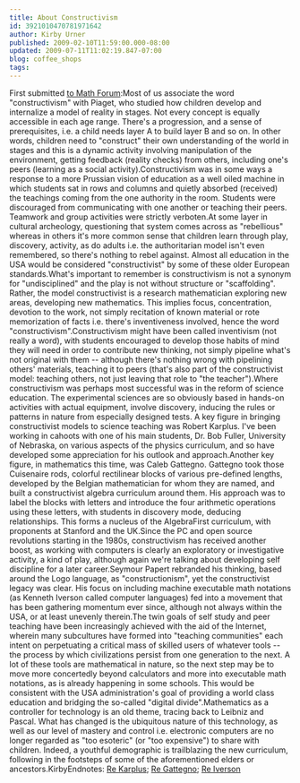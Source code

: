 ```yaml
---
title: About Constructivism
id: 3921010470781971642
author: Kirby Urner
published: 2009-02-10T11:59:00.000-08:00
updated: 2009-07-11T11:02:19.847-07:00
blog: coffee_shops
tags: 
---
```


First submitted [to Math Forum](http://mathforum.org/kb/thread.jspa?threadID=1905893&tstart=0):Most of us associate the word "constructivism" with Piaget, who studied how children develop and internalize a model of reality in stages.  Not every concept is  equally accessible in each age range.  There's a progression, and a sense of prerequisites, i.e. a child needs layer A to build layer B and so on.  In other words, children need to "construct" their own understanding of the world in stages and this is a dynamic activity involving manipulation of the environment, getting feedback (reality checks) from others, including one's peers (learning as a social activity).Constructivism was in some ways a response to a more Prussian vision of education as a well oiled machine in which students sat in rows and columns and quietly absorbed (received) the teachings coming from the one authority in the room.  Students were discouraged from communicating with one another or teaching their peers. Teamwork and group activities were strictly verboten.At some layer in cultural archeology, questioning that system comes across as "rebellious" whereas in others it's more common sense that children learn through play, discovery, activity, as do adults i.e. the authoritarian model isn't even remembered, so there's nothing to rebel against.  Almost all education in the USA would be considered "constructivist" by some of these older European standards.What's important to remember is constructivism is not a synonym for "undisciplined" and the play is not without structure or "scaffolding".  Rather, the model constructivist is a research mathematician exploring new areas, developing new mathematics.  This implies focus, concentration, devotion to the work, not simply recitation of known material or rote memorization of facts i.e. there's inventiveness involved, hence the word "constructivism".Constructivism might have been called inventivism (not really a word), with students encouraged to develop those habits of mind they will need in order to contribute new thinking, not simply pipeline what's not original with them -- although there's nothing wrong with pipelining others' materials, teaching it to peers (that's also part of the constructivist model:  teaching others, not just leaving that role to "the teacher").Where constructivism was perhaps most successful was in the reform of science education.  The experimental sciences are so obviously based in hands-on activities with actual equipment, involve discovery, inducing the rules or patterns in nature from especially designed tests.  A key figure in bringing constructivist models to science teaching was Robert Karplus.  I've been  working in cahoots with one of his main students, Dr. Bob Fuller, University of Nebraska, on various aspects of the physics curriculum, and so have developed some appreciation for his outlook and approach.Another key figure, in mathematics this time, was Caleb Gattegno.  Gattegno took those Cuisenaire rods, colorful rectilinear blocks of various pre-defined lengths, developed by the Belgian mathematician for whom they are named, and built a constructivist algebra curriculum around them.  His approach was to label the blocks with letters and introduce the four arithmetic operations using these letters, with students in discovery mode, deducing relationships.  This forms a nucleus of the AlgebraFirst curriculum, with proponents at Stanford and the UK.Since the PC and open source revolutions starting in the 1980s, constructivism has received another boost, as working with computers is clearly an exploratory or investigative activity, a kind of play, although again we're talking about developing self discipline for a later career.Seymour Papert rebranded his thinking, based around the Logo language, as "constructionism", yet the constructivist legacy was clear.  His focus on including machine executable math notations (as Kenneth Iverson called computer languages) fed into a movement that has been gathering momentum ever since, although not always within the USA, or at least unevenly therein.The twin goals of self study and peer teaching have been increasingly achieved with the aid of the Internet, wherein many subcultures have formed into "teaching communities" each intent on perpetuating a critical mass of skilled users of whatever tools -- the process by which civilizations persist from one generation to the next.  A lot of these tools are mathematical in nature, so the next step may be to move more concertedly beyond calculators and more into executable math notations, as is already happening in some schools.  This would be consistent with the USA administration's goal of providing a world class education and bridging the so-called "digital divide".Mathematics as a controller for technology is an old theme, tracing back to Leibniz and Pascal.  What has changed is the ubiquitous nature of this technology, as well as our level of mastery and control i.e. electronic computers are no longer regarded as "too esoteric" (or "too expensive") to share with children.  Indeed, a youthful demographic is trailblazing the new curriculum, following in the footsteps of some of the aforementioned elders or ancestors.KirbyEndnotes: [Re Karplus](http://worldgame.blogspot.com/2007/01/surveying-scene-synergeo-32124.html); [Re Gattegno](http://worldgame.blogspot.com/2009/02/math-wars-uk.html); [Re Iverson](http://www.jsoftware.com/papers/camn.htm)